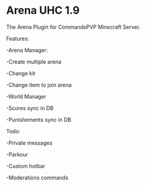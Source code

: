 # Arena UHC 1.9
The Arena Plugin for CommandsPVP Minecraft Server.


Features:

-Arena Manager:

  -Create multiple arena
  
  -Change kit
  
  -Change item to join arena
  
-World Manager

-Scores sync in DB

-Punishements sync in DB


Todo:

-Private messages

-Parkour

-Custom hotbar

-Moderations commands
